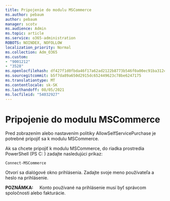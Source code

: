 ```yaml
---
title: Pripojenie do modulu MSCommerce
ms.author: pebaum
author: pebaum
manager: scotv
ms.audience: Admin
ms.topic: article
ms.service: o365-administration
ROBOTS: NOINDEX, NOFOLLOW
localization_priority: Normal
ms.collection: Adm_O365
ms.custom:
- "9001212"
- "3528"
ms.openlocfilehash: df427f1d0fbda46f17a62ad2122b8773b546f0a00ec91ba312c609e4a670870f
ms.sourcegitcommit: b5f7da89a650d2915dc652449623c78be6247175
ms.translationtype: MT
ms.contentlocale: sk-SK
ms.lasthandoff: 08/05/2021
ms.locfileid: "54032927"
---
```

# <a name="connect-to-the-mscommerce-module"></a>Pripojenie do modulu MSCommerce

Pred zobrazením alebo nastavením politiky AllowSelfServicePurchase je potrebné pripojiť sa k modulu MSCommerce.  

Ak sa chcete pripojiť k modulu MSCommerce, do riadka prostredia PowerShell (PS C: \) zadajte nasledujúci príkaz:

`Connect-MSCommerce`

Otvorí sa dialógové okno prihlásenia. Zadajte svoje meno používateľa a heslo na prihlásenie.

**POZNÁMKA:** &nbsp; &nbsp; Konto používané na prihlásenie musí byť správcom spoločnosti alebo fakturácie.
